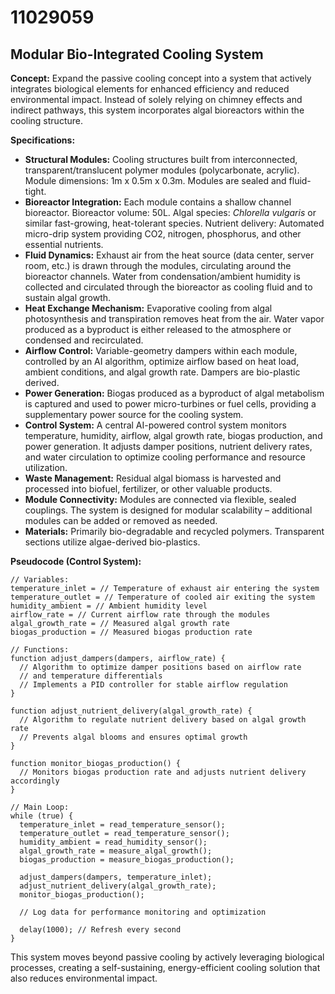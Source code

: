 # 11029059

## Modular Bio-Integrated Cooling System

**Concept:** Expand the passive cooling concept into a system that actively integrates biological elements for enhanced efficiency and reduced environmental impact. Instead of solely relying on chimney effects and indirect pathways, this system incorporates algal bioreactors within the cooling structure.

**Specifications:**

*   **Structural Modules:** Cooling structures built from interconnected, transparent/translucent polymer modules (polycarbonate, acrylic). Module dimensions: 1m x 0.5m x 0.3m. Modules are sealed and fluid-tight.
*   **Bioreactor Integration:** Each module contains a shallow channel bioreactor. Bioreactor volume: 50L. Algal species: *Chlorella vulgaris* or similar fast-growing, heat-tolerant species. Nutrient delivery: Automated micro-drip system providing CO2, nitrogen, phosphorus, and other essential nutrients.
*   **Fluid Dynamics:** Exhaust air from the heat source (data center, server room, etc.) is drawn through the modules, circulating around the bioreactor channels. Water from condensation/ambient humidity is collected and circulated through the bioreactor as cooling fluid and to sustain algal growth.
*   **Heat Exchange Mechanism:** Evaporative cooling from algal photosynthesis and transpiration removes heat from the air. Water vapor produced as a byproduct is either released to the atmosphere or condensed and recirculated.
*   **Airflow Control:**  Variable-geometry dampers within each module, controlled by an AI algorithm, optimize airflow based on heat load, ambient conditions, and algal growth rate. Dampers are bio-plastic derived.
*   **Power Generation:**  Biogas produced as a byproduct of algal metabolism is captured and used to power micro-turbines or fuel cells, providing a supplementary power source for the cooling system.
*   **Control System:** A central AI-powered control system monitors temperature, humidity, airflow, algal growth rate, biogas production, and power generation. It adjusts damper positions, nutrient delivery rates, and water circulation to optimize cooling performance and resource utilization.
*   **Waste Management:** Residual algal biomass is harvested and processed into biofuel, fertilizer, or other valuable products.
*   **Module Connectivity:**  Modules are connected via flexible, sealed couplings. The system is designed for modular scalability – additional modules can be added or removed as needed.
*   **Materials:** Primarily bio-degradable and recycled polymers. Transparent sections utilize algae-derived bio-plastics.

**Pseudocode (Control System):**

```
// Variables:
temperature_inlet = // Temperature of exhaust air entering the system
temperature_outlet = // Temperature of cooled air exiting the system
humidity_ambient = // Ambient humidity level
airflow_rate = // Current airflow rate through the modules
algal_growth_rate = // Measured algal growth rate
biogas_production = // Measured biogas production rate

// Functions:
function adjust_dampers(dampers, airflow_rate) {
  // Algorithm to optimize damper positions based on airflow rate
  // and temperature differentials
  // Implements a PID controller for stable airflow regulation
}

function adjust_nutrient_delivery(algal_growth_rate) {
  // Algorithm to regulate nutrient delivery based on algal growth rate
  // Prevents algal blooms and ensures optimal growth
}

function monitor_biogas_production() {
  // Monitors biogas production rate and adjusts nutrient delivery accordingly
}

// Main Loop:
while (true) {
  temperature_inlet = read_temperature_sensor();
  temperature_outlet = read_temperature_sensor();
  humidity_ambient = read_humidity_sensor();
  algal_growth_rate = measure_algal_growth();
  biogas_production = measure_biogas_production();

  adjust_dampers(dampers, temperature_inlet);
  adjust_nutrient_delivery(algal_growth_rate);
  monitor_biogas_production();

  // Log data for performance monitoring and optimization

  delay(1000); // Refresh every second
}
```

This system moves beyond passive cooling by actively leveraging biological processes, creating a self-sustaining, energy-efficient cooling solution that also reduces environmental impact.